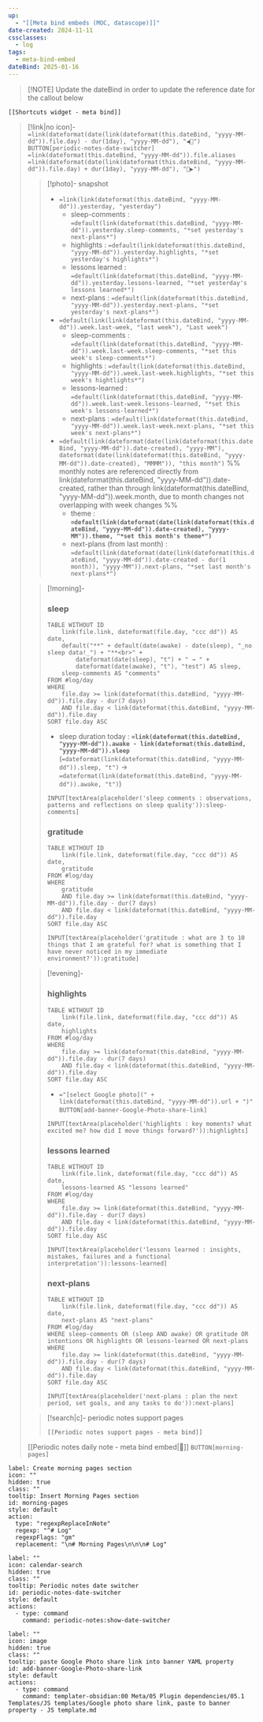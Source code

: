 ```yaml
---
up:
  - "[[Meta bind embeds (MOC, datascope)]]"
date-created: 2024-11-11
cssclasses:
  - log
tags:
  - meta-bind-embed
dateBind: 2025-01-16
---
```


> [!NOTE] Update the dateBind in order to update the reference date for the callout below

```meta-bind-embed
[[Shortcuts widget - meta bind]]
```
> [!link|no icon]- `=link(dateformat(date(link(dateformat(this.dateBind, "yyyy-MM-dd")).file.day) - dur(1day), "yyyy-MM-dd"), "◀🌅")` `BUTTON[periodic-notes-date-switcher]` `=link(dateformat(this.dateBind, "yyyy-MM-dd")).file.aliases` `=link(dateformat(date(link(dateformat(this.dateBind, "yyyy-MM-dd")).file.day) + dur(1day), "yyyy-MM-dd"), "🌅▶")`
> 
>> [!photo]- snapshot
>> - `=link(link(dateformat(this.dateBind, "yyyy-MM-dd")).yesterday, "yesterday")`
>>     - sleep-comments : `=default(link(dateformat(this.dateBind, "yyyy-MM-dd")).yesterday.sleep-comments, "*set yesterday's next-plans*")`
>>     - highlights : `=default(link(dateformat(this.dateBind, "yyyy-MM-dd")).yesterday.highlights, "*set yesterday's highlights*")`
>>     - lessons learned : `=default(link(dateformat(this.dateBind, "yyyy-MM-dd")).yesterday.lessons-learned, "*set yesterday's lessons learned*")`
>>     - next-plans : `=default(link(dateformat(this.dateBind, "yyyy-MM-dd")).yesterday.next-plans, "*set yesterday's next-plans*")`
>> - `=default(link(link(dateformat(this.dateBind, "yyyy-MM-dd")).week.last-week, "last week"), "Last week")` 
>>     - sleep-comments : `=default(link(dateformat(this.dateBind, "yyyy-MM-dd")).week.last-week.sleep-comments, "*set this week's sleep-comments*")`
>>     - highlights : `=default(link(dateformat(this.dateBind, "yyyy-MM-dd")).week.last-week.highlights, "*set this week's hightlights*")`
>>     - lessons-learned : `=default(link(dateformat(this.dateBind, "yyyy-MM-dd")).week.last-week.lessons-learned, "*set this week's lessons-learned*")`
>>     - next-plans : `=default(link(dateformat(this.dateBind, "yyyy-MM-dd")).week.last-week.next-plans, "*set this week's next-plans*")`
>> - `=default(link(dateformat(date(link(dateformat(this.dateBind, "yyyy-MM-dd")).date-created), "yyyy-MM"), dateformat(date(link(dateformat(this.dateBind, "yyyy-MM-dd")).date-created), "MMMM")), "this month")` %% monthly notes are referenced directly from link(dateformat(this.dateBind, "yyyy-MM-dd")).date-created, rather than through link(dateformat(this.dateBind, "yyyy-MM-dd")).week.month, due to month changes not overlapping with week changes %%
>>     - theme : **`=default(link(dateformat(date(link(dateformat(this.dateBind, "yyyy-MM-dd")).date-created), "yyyy-MM")).theme, "*set this month's theme*")`**
>>     - next-plans (from last month) : `=default(link(dateformat(date(link(dateformat(this.dateBind, "yyyy-MM-dd")).date-created - dur(1 month)), "yyyy-MM")).next-plans, "*set last month's next-plans*")`
>
>> [!morning]-
>> 
>> ### sleep 
>> ```dataview
>> TABLE WITHOUT ID
>>     link(file.link, dateformat(file.day, "ccc dd")) AS date,
>>     default("**" + default(date(awake) - date(sleep), "_no sleep data!_") + "**<br>" +
>>         dateformat(date(sleep), "t") + " → " + 
>>         dateformat(date(awake), "t"), "test") AS sleep,
>>     sleep-comments AS "comments"
>> FROM #log/day
>> WHERE 
>>     file.day >= link(dateformat(this.dateBind, "yyyy-MM-dd")).file.day - dur(7 days) 
>>     AND file.day < link(dateformat(this.dateBind, "yyyy-MM-dd")).file.day
>> SORT file.day ASC
>> ```
>> - sleep duration today : **`=link(dateformat(this.dateBind, "yyyy-MM-dd")).awake - link(dateformat(this.dateBind, "yyyy-MM-dd")).sleep`** (`=dateformat(link(dateformat(this.dateBind, "yyyy-MM-dd")).sleep, "t")` → `=dateformat(link(dateformat(this.dateBind, "yyyy-MM-dd")).awake, "t")`) 
>>
>> `INPUT[textArea(placeholder('sleep comments : observations, patterns and reflections on sleep quality')):sleep-comments]`
>> 
>> ### gratitude
>> ```dataview
>> TABLE WITHOUT ID
>>     link(file.link, dateformat(file.day, "ccc dd")) AS date,
>>     gratitude
>> FROM #log/day
>> WHERE 
>>     gratitude 
>>     AND file.day >= link(dateformat(this.dateBind, "yyyy-MM-dd")).file.day - dur(7 days) 
>>     AND file.day < link(dateformat(this.dateBind, "yyyy-MM-dd")).file.day
>> SORT file.day ASC
>> ```
>> `INPUT[textArea(placeholder('gratitude : what are 3 to 10 things that I am grateful for? what is something that I have never noticed in my immediate environment?')):gratitude]`
>
>> [!evening]-
>>
>> ### highlights
>> ```dataview
>> TABLE WITHOUT ID
>>     link(file.link, dateformat(file.day, "ccc dd")) AS date,
>>     highlights
>> FROM #log/day
>> WHERE 
>>     file.day >= link(dateformat(this.dateBind, "yyyy-MM-dd")).file.day - dur(7 days) 
>>     AND file.day < link(dateformat(this.dateBind, "yyyy-MM-dd")).file.day
>> SORT file.day ASC
>> ```
>> - `="[select Google photo](" + link(dateformat(this.dateBind, "yyyy-MM-dd")).url + ")"` `BUTTON[add-banner-Google-Photo-share-link]`
>>
>> `INPUT[textArea(placeholder('highlights : key moments? what excited me? how did I move things forward?')):highlights]`
>> 
>> ### lessons learned
>> ```dataview
>> TABLE WITHOUT ID
>>     link(file.link, dateformat(file.day, "ccc dd")) AS date,
>>     lessons-learned AS "lessons learned"
>> FROM #log/day
>> WHERE 
>>     file.day >= link(dateformat(this.dateBind, "yyyy-MM-dd")).file.day - dur(7 days) 
>>     AND file.day < link(dateformat(this.dateBind, "yyyy-MM-dd")).file.day
>> SORT file.day ASC
>> ```
>> `INPUT[textArea(placeholder('lessons learned : insights, mistakes, failures and a functional interpretation')):lessons-learned]`
>> 
>> ### next-plans 
>> ```dataview
>> TABLE WITHOUT ID
>>     link(file.link, dateformat(file.day, "ccc dd")) AS date,
>>     next-plans AS "next-plans"
>> FROM #log/day
>> WHERE sleep-comments OR (sleep AND awake) OR gratitude OR intentions OR highlights OR lessons-learned OR next-plans
>> WHERE 
>>     file.day >= link(dateformat(this.dateBind, "yyyy-MM-dd")).file.day - dur(7 days) 
>>     AND file.day < link(dateformat(this.dateBind, "yyyy-MM-dd")).file.day
>> SORT file.day ASC
>> ```
>> `INPUT[textArea(placeholder('next-plans : plan the next period, set goals, and any tasks to do')):next-plans]`
>
>> [!search|c]- periodic notes support pages
>> ```meta-bind-embedzcancel
>> [[Periodic notes support pages - meta bind]]
>> ```
>
> [[Periodic notes daily note - meta bind embed|📝]] `BUTTON[morning-pages]`

```meta-bind-button
label: Create morning pages section
icon: ""
hidden: true
class: ""
tooltip: Insert Morning Pages section
id: morning-pages
style: default
action:
  type: "regexpReplaceInNote"
  regexp: "^# Log"
  regexpFlags: "gm"
  replacement: "\n# Morning Pages\n\n\n# Log"
```

```meta-bind-button
label: ""
icon: calendar-search
hidden: true
class: ""
tooltip: Periodic notes date switcher
id: periodic-notes-date-switcher
style: default
actions:
  - type: command
    command: periodic-notes:show-date-switcher

```

```meta-bind-button
label: ""
icon: image
hidden: true
class: ""
tooltip: paste Google Photo share link into banner YAML property
id: add-banner-Google-Photo-share-link
style: default
actions:
  - type: command
    command: templater-obsidian:00 Meta/05 Plugin dependencies/05.1 Templates/JS templates/Google photo share link, paste to banner property - JS template.md
```


